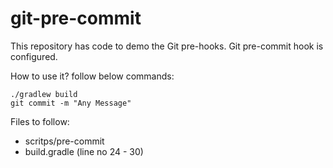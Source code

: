 # git-pre-commit

This repository has code to demo the Git pre-hooks. Git pre-commit hook is configured.

How to use it? follow below commands:
```SHELL
./gradlew build
git commit -m "Any Message"

```

Files to follow:
- scritps/pre-commit
- build.gradle (line no 24 - 30)
